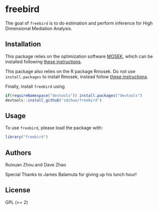 # freebird

The goal of `freebird` is to do estimation and perform inference for
High Dimensional Mediation Analysis.


## Installation

This package relies on the optimization software [MOSEK](https://www.mosek.com), which can be installed following [these instructions](https://docs.mosek.com/9.2/install/installation.html).

This package also relies on the R package Rmosek. Do not use `install.packages` to install Rmosek, instead follow [these instructions](https://docs.mosek.com/9.2/rmosek/index.html).

Finally, install `freebird` using

``` r
if(requireNamespace("devtools")) install.packages("devtools")
devtools::install_github("sdzhao/freebird")
```

## Usage

To use `freebird`, please load the package with:

``` r
library("freebird")
```

## Authors

Ruixuan Zhou and Dave Zhao

Special Thanks to James Balamuta for giving up his lunch hour\!

## License

GPL (\>= 2)
